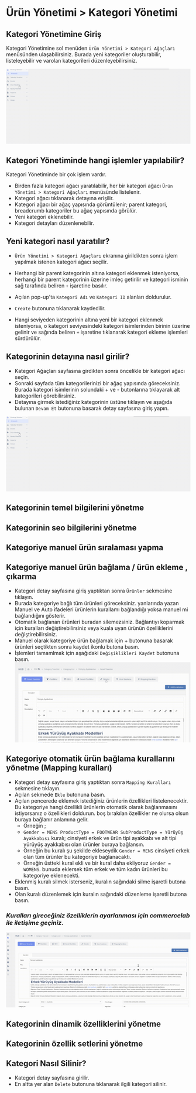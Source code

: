 # Ürün Yönetimi > Kategori Yönetimi

## Kategori Yönetimine Giriş

Kategori Yönetimine  sol menüden  `Ürün Yönetimi > Kategori Ağaçları` menüsünden ulaşabilirsiniz. Burada yeni kategoriler oluşturabilir, listeleyebilir ve varolan kategorileri düzenleyebilirsiniz.

![screenshot](../../../m/hub/pim/category.gif)

## Kategori Yönetiminde hangi işlemler yapılabilir?

Kategori Yönetiminde bir çok işlem vardır.

* Birden fazla kategori ağacı yaratılabilir, her bir kategori ağacı `Ürün Yönetimi > Kategori Ağaçları` menüsünde listelenir.
* Kategori ağacı tıklanarak detayına erişilir.
* Kategori ağacı bir ağaç yapısında görüntülenir; parent kategori, breadcrumb kategoriler bu ağaç yapısında görülür.
* Yeni kategori eklenebilir.
* Kategori detayları düzenlenebilir. 

## Yeni kategori nasıl yaratılır?

* `Ürün Yönetimi > Kategori Ağaçları` ekranına girildikten sonra işlem yapılmak istenen kategori ağacı seçilir.
* Herhangi bir parent kategorinin altına kategori eklenmek isteniyorsa, herhangi bir parent kategorinin üzerine imleç getirilir ve kategori isminin sağ tarafında beliren `+` işaretine basılır.
* Açılan pop-up'ta `Kategori Adı` ve `Kategori ID` alanları doldurulur.
* `Create` butonuna tıklanarak kaydedilir. 

* Hangi seviyeden kategorinin altına yeni bir kategori eklenmek isteniyorsa, o kategori seviyesindeki kategori isimlerinden birinin üzerine gelinir ve sağında beliren `+` işaretine tıklanarak kategori ekleme işlemleri sürdürülür.
  

## Kategorinin detayına nasıl girilir?

* Kategori Ağaçları sayfasına girdikten sonra öncelikle bir kategori ağacı seçin.
* Sonraki sayfada tüm kategorilerinizi bir ağaç yapısında göreceksiniz. Burada kategori isimlerinin solundaki + ve - butonlarına tıklayarak alt kategorileri görebilirsiniz.
* Detayına girmek istediğiniz kategorinin üstüne tıklayın ve aşağıda bulunan `Devam Et` butonuna basarak detay sayfasına giriş yapın.

![screenshot](../../../m/hub/pim/category.gif)

## Kategorinin temel bilgilerini yönetme
## Kategorinin seo bilgilerini yönetme
## Kategoriye manuel ürün sıralaması yapma
## Kategoriye manuel ürün bağlama / ürün ekleme , çıkarma
* Kategori detay sayfasına giriş yaptıktan sonra `Ürünler` sekmesine tıklayın.
* Burada kategoriye bağlı tüm ürünleri göreceksiniz. yanlarında yazan Manuel ve Auto ifadeleri ürünlerin kurallamı bağlandığı yoksa manuel mi bağlandığını gösterir.
* Otomatik bağlanan ürünleri buradan silemezsiniz. Bağlantıyı koparmak için kuralları değiştirebilirsiniz veya kuala uyan ürünün özelliklerini değiştirebilirsiniz.
* Manuel olarak kategoriye ürün bağlamak için + butonuna basarak ürünleri seçtikten sonra kaydet ikonlu butona basın. 
* İşlemleri tamamlmak için aşağıdaki `Değişiklikleri Kaydet` butonuna basın.
![screenshot](../../../m/hub/pim/categorydetail-products.gif)
## Kategoriye otomatik ürün bağlama kurallarını yönetme (Mapping kuralları)
* Kategori detay sayfasına giriş yaptıktan sonra `Mapping Kuralları` sekmesine tıklayın.
* Açılan sekmede `Ekle` butonuna basın.
* Açılan pencerede eklemek istediğiniz ürünlerin özellikleri listelenecektir. Bu kategoriye hangi özellikli ürünlerin otomatik olarak bağlanmasını istiyorsanız o özellikleri doldurun. boş bırakılan özellikler ne olursa olsun buraya bağlanır anlamına gelir.
    * Örneğin ;
    * `Gender = MENS ProductType = FOOTWEAR SubProductType = Yürüyüş Ayakkabısı` kuralı; cinsiyeti erkek ve ürün tipi ayakkabı ve alt tipi yürüyüş ayakkabısı olan ürünler buraya bağlansın.
    * Örneğin bu kuralı şu şekilde ekleseydik `Gender = MENS` cinsiyeti erkek olan tüm ürünler bu kategoriye bağlanacaktı.
    * Örneğin üstteki kural ekli ve bir kural daha ekliyoruz `Gender = WOMENS`. bunuda eklersek tüm erkek ve tüm kadın ürünleri bu kategoriye eklenecekti. 
* Eklenmiş kuralı silmek isterseniz, kuralın sağındaki silme işaretli butona basın.
* Olan kuralı düzenlemek için kuralın sağındaki düzenleme işaretli butona basın.
### ***Kuralları gireceğiniz özelliklerin ayarlanması için commercelab ile iletişime geçiniz.***
![screenshot](../../../m/hub/pim/category-rule.gif)
## Kategorinin dinamik özelliklerini yönetme
## Kategorinin özellik setlerini yönetme

## Kategori Nasıl Silinir?

* Kategori detay sayfasına girilir.
* En altta yer alan `Delete` butonuna tıklanarak ilgili kategori silinir. 

